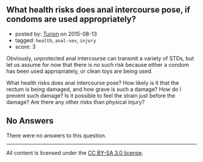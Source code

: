 ## What health risks does anal intercourse pose, if condoms are used appropriately?

- posted by: [Turion](https://stackexchange.com/users/271831/turion) on 2015-08-13
- tagged: `health`, `anal-sex`, `injury`
- score: 3

Obviously, unprotected anal intercourse can transmit a variety of STDs, but let us assume for now that there is no such risk because either a condom has been used appropriately, or clean toys are being used.

What health risks does anal intercourse pose? How likely is it that the rectum is being damaged, and how grave is such a damage? How do I prevent such damage? Is it possible to feel the strain just before the damage? Are there any other risks than physical injury?

## No Answers

There were no answers to this question.


---

All content is licensed under the [CC BY-SA 3.0 license](https://creativecommons.org/licenses/by-sa/3.0/).
